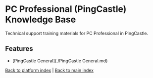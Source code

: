 # PC Professional (PingCastle) Knowledge Base

Technical support training materials for PC Professional in PingCastle.

## Features

- [PingCastle General](./PingCastle General.md)


[Back to platform index](../index.md) | [Back to main index](../../index.md)
